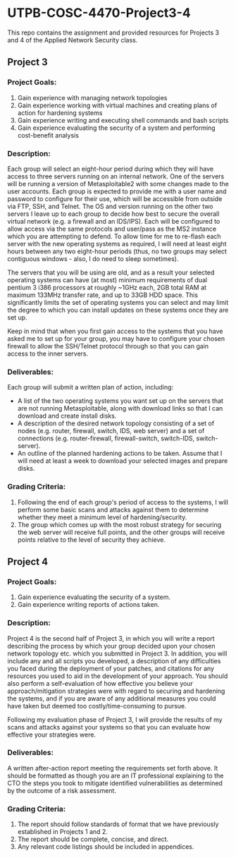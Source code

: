 # UTPB-COSC-4470-Project3-4
This repo contains the assignment and provided resources for Projects 3 and 4 of the Applied Network Security class.

## Project 3

### Project Goals:
1) Gain experience with managing network topologies
2) Gain experience working with virtual machines and creating plans of action for hardening systems
3) Gain experience writing and executing shell commands and bash scripts
4) Gain experience evaluating the security of a system and performing cost-benefit analysis

### Description:
Each group will select an eight-hour period during which they will have access to three servers running on an internal network.  One of the servers will be running a version of Metasploitable2 with some changes made to the user accounts.  Each group is expected to provide me with a user name and password to configure for their use, which will be accessible from outside via FTP, SSH, and Telnet.  The OS and version running on the other two servers I leave up to each group to decide how best to secure the overall virtual network (e.g. a firewall and an IDS/IPS).  Each will be configured to allow access via the same protocols and user/pass as the MS2 instance which you are attempting to defend.  To allow time for me to re-flash each server with the new operating systems as required, I will need at least eight hours between any two eight-hour periods (thus, no two groups may select contiguous windows - also, I do need to sleep sometimes).

The servers that you will be using are old, and as a result your selected operating systems can have (at most) minimum requirements of dual pentium 3 i386 processors at roughly ~1GHz each, 2GB total RAM at maximum 133MHz transfer rate, and up to 33GB HDD space.  This significantly limits the set of operating systems you can select and may limit the degree to which you can install updates on these systems once they are set up.

Keep in mind that when you first gain access to the systems that you have asked me to set up for your group, you may have to configure your chosen firewall to allow the SSH/Telnet protocol through so that you can gain access to the inner servers.

### Deliverables:
Each group will submit a written plan of action, including:
 * A list of the two operating systems you want set up on the servers that are not running Metasploitable, along with download links so that I can download and create install disks.
 * A description of the desired network topology consisting of a set of nodes (e.g. router, firewall, switch, IDS, web server) and a set of connections (e.g. router-firewall, firewall-switch, switch-IDS, switch-server).
 * An outline of the planned hardening actions to be taken.
Assume that I will need at least a week to download your selected images and prepare disks.

### Grading Criteria:
1) Following the end of each group's period of access to the systems, I will perform some basic scans and attacks against them to determine whether they meet a minimum level of hardening/security.
2) The group which comes up with the most robust strategy for securing the web server will receive full points, and the other groups will receive points relative to the level of security they achieve.

## Project 4

### Project Goals:
1) Gain experience evaluating the security of a system.
2) Gain experience writing reports of actions taken.

### Description:
Project 4 is the second half of Project 3, in which you will write a report describing the process by which your group decided upon your chosen network topology etc. which you submitted in Project 3.  In addition, you will include any and all scripts you developed, a description of any difficulties you faced during the deployment of your patches, and citations for any resources you used to aid in the development of your approach.  You should also perform a self-evaluation of how effective you believe your approach/mitigation strategies were with regard to securing and hardening the systems, and if you are aware of any additional measures you could have taken but deemed too costly/time-consuming to pursue.

Following my evaluation phase of Project 3, I will provide the results of my scans and attacks against your systems so that you can evaluate how effective your strategies were.

### Deliverables:
A written after-action report meeting the requirements set forth above.  It should be formatted as though you are an IT professional explaining to the CTO the steps you took to mitigate identified vulnerabilities as determined by the outcome of a risk assessment.

### Grading Criteria:
1) The report should follow standards of format that we have previously established in Projects 1 and 2.
2) The report should be complete, concise, and direct.
3) Any relevant code listings should be included in appendices.